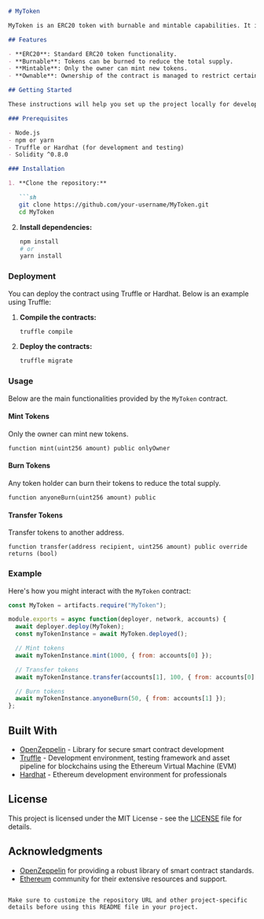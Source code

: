 
```markdown
# MyToken

MyToken is an ERC20 token with burnable and mintable capabilities. It is built using OpenZeppelin contracts to ensure security and reliability.

## Features

- **ERC20**: Standard ERC20 token functionality.
- **Burnable**: Tokens can be burned to reduce the total supply.
- **Mintable**: Only the owner can mint new tokens.
- **Ownable**: Ownership of the contract is managed to restrict certain functionalities to the contract owner.

## Getting Started

These instructions will help you set up the project locally for development and testing purposes.

### Prerequisites

- Node.js
- npm or yarn
- Truffle or Hardhat (for development and testing)
- Solidity ^0.8.0

### Installation

1. **Clone the repository:**

   ```sh
   git clone https://github.com/your-username/MyToken.git
   cd MyToken
   ```

2. **Install dependencies:**

   ```sh
   npm install
   # or
   yarn install
   ```

### Deployment

You can deploy the contract using Truffle or Hardhat. Below is an example using Truffle:

1. **Compile the contracts:**

   ```sh
   truffle compile
   ```

2. **Deploy the contracts:**

   ```sh
   truffle migrate
   ```

### Usage

Below are the main functionalities provided by the `MyToken` contract.

#### Mint Tokens

Only the owner can mint new tokens.

```solidity
function mint(uint256 amount) public onlyOwner
```

#### Burn Tokens

Any token holder can burn their tokens to reduce the total supply.

```solidity
function anyoneBurn(uint256 amount) public
```

#### Transfer Tokens

Transfer tokens to another address.

```solidity
function transfer(address recipient, uint256 amount) public override returns (bool)
```

### Example

Here's how you might interact with the `MyToken` contract:

```javascript
const MyToken = artifacts.require("MyToken");

module.exports = async function(deployer, network, accounts) {
  await deployer.deploy(MyToken);
  const myTokenInstance = await MyToken.deployed();

  // Mint tokens
  await myTokenInstance.mint(1000, { from: accounts[0] });

  // Transfer tokens
  await myTokenInstance.transfer(accounts[1], 100, { from: accounts[0] });

  // Burn tokens
  await myTokenInstance.anyoneBurn(50, { from: accounts[1] });
};
```

## Built With

- [OpenZeppelin](https://openzeppelin.com/) - Library for secure smart contract development
- [Truffle](https://www.trufflesuite.com/) - Development environment, testing framework and asset pipeline for blockchains using the Ethereum Virtual Machine (EVM)
- [Hardhat](https://hardhat.org/) - Ethereum development environment for professionals

## License

This project is licensed under the MIT License - see the [LICENSE](LICENSE) file for details.

## Acknowledgments

- [OpenZeppelin](https://openzeppelin.com/) for providing a robust library of smart contract standards.
- [Ethereum](https://ethereum.org/) community for their extensive resources and support.

```

Make sure to customize the repository URL and other project-specific details before using this README file in your project.
